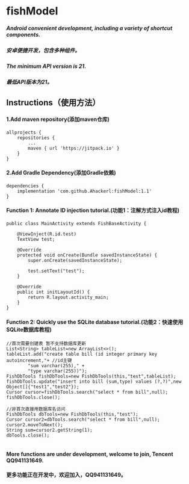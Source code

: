 # fishModel
##### Android convenient development, including a variety of shortcut components.
##### 安卓便捷开发，包含多种组件。
##### The minimum API version is 21.
##### 最低API版本为21。

## Instructions（使用方法）

#### 1.Add maven repository(添加maven仓库)
```
allprojects {
    repositories {
        ...
        maven { url 'https://jitpack.io' }
    }
}
```
#### 2.Add Gradle Dependency(添加Gradle依赖)
```
dependencies {
    implementation 'com.github.Ahackerl:fishModel:1.1'
}
```

#### Function 1: Annotate ID injection tutorial.(功能1：注解方式注入id教程)
```
public class MainActivity extends FishBaseActivity {

    @ViewInject(R.id.test)
    TextView test;

    @Override
    protected void onCreate(Bundle savedInstanceState) {
        super.onCreate(savedInstanceState);

        test.setText("test");
    }

    @Override
    public int initLayoutId() {
        return R.layout.activity_main;
    }
}
```
#### Function 2: Quickly use the SQLite database tutorial.(功能2：快速使用SQLite数据库教程)
```
//首次需要创建表 暂不支持数据库更新
List<String> tableList=new ArrayList<>();
tableList.add("create table bill (id integer primary key autoincrement,"+ //id主键
        "sum varchar(255)," +
        "type varchar(255))");
FishDbTools fishDbTools=new FishDbTools(this,"test",tableList);
fishDbTools.update("insert into bill (sum,type) values (?,?)",new Object[]{"test1","test2"});
Cursor cursor=fishDbTools.search("select * from bill",null);
fishDbTools.close();

//非首次直接用数据库名访问
FishDbTools dbTools=new FishDbTools(this,"test");
Cursor cursor2=dbTools.search("select * from bill",null);
cursor2.moveToNext();
String sum=cursor2.getString(1);
dbTools.close();
    
```
#### More functions are under development, welcome to join, Tencent QQ941131649.
#### 更多功能正在开发中，欢迎加入，QQ941131649。